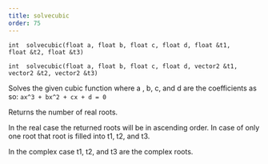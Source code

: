 ```yaml
---
title: solvecubic
order: 75
---
```

`int  solvecubic(float a, float b, float c, float d, float &t1, float &t2, float &t3)`

`int  solvecubic(float a, float b, float c, float d, vector2 &t1, vector2 &t2, vector2 &t3)`

Solves the given cubic function where a , b, c, and d are the coefficients as so: `ax^3 + bx^2 + cx + d = 0`

Returns the number of real roots.

In the real case the returned roots will be in ascending order. In case of only one root that root is filled into t1, t2, and t3.

In the complex case t1, t2, and t3 are the complex roots.
